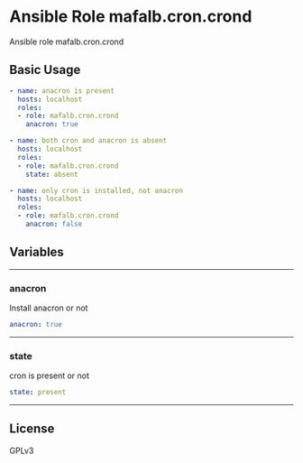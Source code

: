 # Ansible Role mafalb.cron.crond

Ansible role mafalb.cron.crond

## Basic Usage

```yaml
- name: anacron is present
  hosts: localhost
  roles:
  - role: mafalb.cron.crond
    anacron: true
```

```yaml
- name: both cron and anacron is absent
  hosts: localhost
  roles:
  - role: mafalb.cron.crond
    state: absent
```

```yaml
- name: only cron is installed, not anacron
  hosts: localhost
  roles:
  - role: mafalb.cron.crond
    anacron: false
```

## Variables

---

### anacron

Install anacron or not

```yaml
anacron: true
```

---

### state

cron is present or not

```yaml
state: present
```

---

## License

GPLv3

